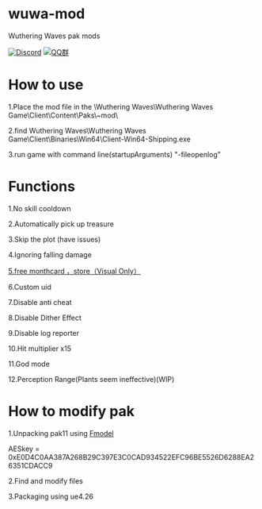 # wuwa-mod
Wuthering Waves pak mods

[![Discord](https://discordapp.com/api/guilds/1026295403282436097/widget.png?style=shield)](https://discord.com/invite/nfnUhqW8EY)
[![QQ群](https://i.postimg.cc/MGqtP1P8/image.png)](https://qm.qq.com/q/FVX6QpU5qi)


# How to use
1.Place the mod file in the  \Wuthering Waves\Wuthering Waves Game\Client\Content\Paks\\~mod\

2.find Wuthering Waves\Wuthering Waves Game\Client\Binaries\Win64\Client-Win64-Shipping.exe

3.run game with command line(startupArguments) "-fileopenlog"

# Functions

1.No skill cooldown

2.Automatically pick up treasure 

3.Skip the plot (have issues)

4.Ignoring falling damage

<ins>5.free monthcard ，store（Visual Only）</ins>

6.Custom uid 

7.Disable anti cheat 

8.Disable Dither Effect

9.Disable log reporter 

10.Hit multiplier x15

11.God mode

12.Perception Range(Plants seem ineffective)(WIP)

# How to modify pak

1.Unpacking pak11 using [Fmodel](https://github.com/4sval/FModel)

AESkey = 0xE0D4C0AA387A268B29C397E3C0CAD934522EFC96BE5526D6288EA26351CDACC9

2.Find and modify files

3.Packaging using ue4.26



